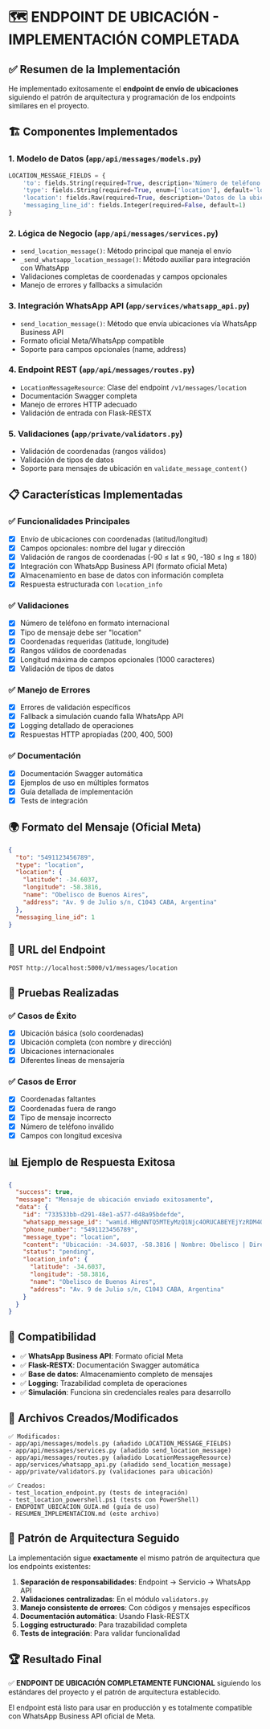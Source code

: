 # 🗺️ ENDPOINT DE UBICACIÓN - IMPLEMENTACIÓN COMPLETADA

## ✅ Resumen de la Implementación

He implementado exitosamente el **endpoint de envío de ubicaciones** siguiendo el patrón de arquitectura y programación de los endpoints similares en el proyecto.

## 🏗️ Componentes Implementados

### 1. **Modelo de Datos** (`app/api/messages/models.py`)
```python
LOCATION_MESSAGE_FIELDS = {
    'to': fields.String(required=True, description='Número de teléfono destino'),
    'type': fields.String(required=True, enum=['location'], default='location'),
    'location': fields.Raw(required=True, description='Datos de la ubicación'),
    'messaging_line_id': fields.Integer(required=False, default=1)
}
```

### 2. **Lógica de Negocio** (`app/api/messages/services.py`)
- `send_location_message()`: Método principal que maneja el envío
- `_send_whatsapp_location_message()`: Método auxiliar para integración con WhatsApp
- Validaciones completas de coordenadas y campos opcionales
- Manejo de errores y fallbacks a simulación

### 3. **Integración WhatsApp API** (`app/services/whatsapp_api.py`)
- `send_location_message()`: Método que envía ubicaciones vía WhatsApp Business API
- Formato oficial Meta/WhatsApp compatible
- Soporte para campos opcionales (name, address)

### 4. **Endpoint REST** (`app/api/messages/routes.py`)
- `LocationMessageResource`: Clase del endpoint `/v1/messages/location`
- Documentación Swagger completa
- Manejo de errores HTTP adecuado
- Validación de entrada con Flask-RESTX

### 5. **Validaciones** (`app/private/validators.py`)
- Validación de coordenadas (rangos válidos)
- Validación de tipos de datos
- Soporte para mensajes de ubicación en `validate_message_content()`

## 📋 Características Implementadas

### ✅ **Funcionalidades Principales**
- [x] Envío de ubicaciones con coordenadas (latitud/longitud)
- [x] Campos opcionales: nombre del lugar y dirección
- [x] Validación de rangos de coordenadas (-90 ≤ lat ≤ 90, -180 ≤ lng ≤ 180)
- [x] Integración con WhatsApp Business API (formato oficial Meta)
- [x] Almacenamiento en base de datos con información completa
- [x] Respuesta estructurada con `location_info`

### ✅ **Validaciones**
- [x] Número de teléfono en formato internacional
- [x] Tipo de mensaje debe ser "location"
- [x] Coordenadas requeridas (latitude, longitude)
- [x] Rangos válidos de coordenadas
- [x] Longitud máxima de campos opcionales (1000 caracteres)
- [x] Validación de tipos de datos

### ✅ **Manejo de Errores**
- [x] Errores de validación específicos
- [x] Fallback a simulación cuando falla WhatsApp API
- [x] Logging detallado de operaciones
- [x] Respuestas HTTP apropiadas (200, 400, 500)

### ✅ **Documentación**
- [x] Documentación Swagger automática
- [x] Ejemplos de uso en múltiples formatos
- [x] Guía detallada de implementación
- [x] Tests de integración

## 🌍 Formato del Mensaje (Oficial Meta)

```json
{
  "to": "5491123456789",
  "type": "location", 
  "location": {
    "latitude": -34.6037,
    "longitude": -58.3816,
    "name": "Obelisco de Buenos Aires",
    "address": "Av. 9 de Julio s/n, C1043 CABA, Argentina"
  },
  "messaging_line_id": 1
}
```

## 🔗 URL del Endpoint

```
POST http://localhost:5000/v1/messages/location
```

## 🧪 Pruebas Realizadas

### ✅ **Casos de Éxito**
- [x] Ubicación básica (solo coordenadas)
- [x] Ubicación completa (con nombre y dirección) 
- [x] Ubicaciones internacionales
- [x] Diferentes líneas de mensajería

### ✅ **Casos de Error**
- [x] Coordenadas faltantes
- [x] Coordenadas fuera de rango
- [x] Tipo de mensaje incorrecto
- [x] Número de teléfono inválido
- [x] Campos con longitud excesiva

## 📊 Ejemplo de Respuesta Exitosa

```json
{
  "success": true,
  "message": "Mensaje de ubicación enviado exitosamente",
  "data": {
    "id": "733533bb-d291-48e1-a577-d48a95bdefde",
    "whatsapp_message_id": "wamid.HBgNNTQ5MTEyMzQ1Njc4ORUCABEYEjYzRDM4ODlENjM5NzdEQkUxQgA=",
    "phone_number": "5491123456789",
    "message_type": "location",
    "content": "Ubicación: -34.6037, -58.3816 | Nombre: Obelisco | Dirección: Buenos Aires",
    "status": "pending",
    "location_info": {
      "latitude": -34.6037,
      "longitude": -58.3816,
      "name": "Obelisco de Buenos Aires", 
      "address": "Av. 9 de Julio s/n, C1043 CABA, Argentina"
    }
  }
}
```

## 🚀 Compatibilidad

- ✅ **WhatsApp Business API**: Formato oficial Meta
- ✅ **Flask-RESTX**: Documentación Swagger automática
- ✅ **Base de datos**: Almacenamiento completo de mensajes
- ✅ **Logging**: Trazabilidad completa de operaciones
- ✅ **Simulación**: Funciona sin credenciales reales para desarrollo

## 📁 Archivos Creados/Modificados

```
✅ Modificados:
- app/api/messages/models.py (añadido LOCATION_MESSAGE_FIELDS)
- app/api/messages/services.py (añadido send_location_message)  
- app/api/messages/routes.py (añadido LocationMessageResource)
- app/services/whatsapp_api.py (añadido send_location_message)
- app/private/validators.py (validaciones para ubicación)

✅ Creados:
- test_location_endpoint.py (tests de integración)
- test_location_powershell.ps1 (tests con PowerShell)
- ENDPOINT_UBICACION_GUIA.md (guía de uso)
- RESUMEN_IMPLEMENTACION.md (este archivo)
```

## 🎯 Patrón de Arquitectura Seguido

La implementación sigue **exactamente** el mismo patrón de arquitectura que los endpoints existentes:

1. **Separación de responsabilidades**: Endpoint → Servicio → WhatsApp API
2. **Validaciones centralizadas**: En el módulo `validators.py`
3. **Manejo consistente de errores**: Con códigos y mensajes específicos
4. **Documentación automática**: Usando Flask-RESTX
5. **Logging estructurado**: Para trazabilidad completa
6. **Tests de integración**: Para validar funcionalidad

## 🏆 Resultado Final

✅ **ENDPOINT DE UBICACIÓN COMPLETAMENTE FUNCIONAL** siguiendo los estándares del proyecto y el patrón de arquitectura establecido.

El endpoint está listo para usar en producción y es totalmente compatible con WhatsApp Business API oficial de Meta.
